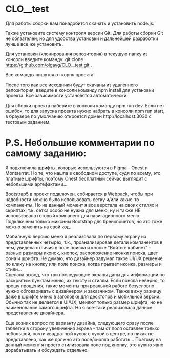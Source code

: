# CLO__test

Для работы сборки вам понадобится скачать и установить node.js.

Также установите систему контроля версии Git. Для работы сборки Git не обязателен, но для удобства установки и дальнейшей разработки лучше все же установить.

Для установки (клонирования репозитория) в текущую папку из консоли введите команду: git clone https://github.com/olgavg/CLO__test.git .

Все команды пишутся от корня проекта!

После того как все исходники будут скачаны из удаленного репозитория, введите в консоли команду npm install для установки проекта. Все зависимости установятся автоматически.

Для сборки проекта наберите в консоли команду npm run dev. 
Если нет ошибок, то для запуска проекта нужно набрать в консоли npm run start, в браузере по умолчанию откроется домен http://localhost:3030 с тестовым заданием.

# P.S. Небольшие комментарии по самому заданию:

Я подключила шрифты, которые используются в Figma - Onest и Montserrat. Но те, что нашла в свободном доступе, судя по всему, это платные шрифты, поэтому Onest бесплатный сейчас выглядит с небольшими артефактами...

Bootstrap5 в проект подключен, собирается в Webpack, чтобы при надобности можно было использовать сетку и/или какие-то компаненты.  Но на данный момент я все верстала на своих стилях и скриптах, т.к. сетка особо не нужна для меню, ну и также НЕ использовала готовый компанент для навигационного меню. Подключены только миксины Bootstrap для брейкпоинтов, но это тоже можно заменить на свой код.

Мобильную версию меню я реализовала по первому экрану из представленных четырех, т.к., проанализировав детали компанентов в нем, увидела отличия в поле поиска и кнопке "Войти в кабинет" - разные размеры иконок, кнопок, расположение иконки поиска, цвет фона и шрифта. Не думаю, что дизайнер задумал такое UI/UX решение по клику на кнопку или поле поиска, когда прыгает иконка, размеры и стили...  
Сделала вывод, что три последующие экраны даны для информации по раскрытым пунктам меню, их тексту и стилям.
Если поняла неверно, то прошу прощения, такие моменты при реальной работе безусловно нужно обговаривать с дизайнером и заказчиком.
Также вижу разницу даже в шрифте меню в заголовке для десктопов и мобильной версии. Обычно так не делается в UI/UX, меняют только размер шрифта, но не наименование самого шрифта. Но я все-таки реализовала данное представление дизайнера.

Еще возник вопрос по варианту дизайна, следующего сразу после таблетки в сторону увеличения экрана - там от поля оставлен только небольшой, почти квадратный кусок с лупой в центре, но никак не представлено, как же должно это поле/кнопка работать... Поэтому на данный момент я просто стилизовала поле под кнопку, это нужно явно дорабатывать и обсуждать отдельно.

